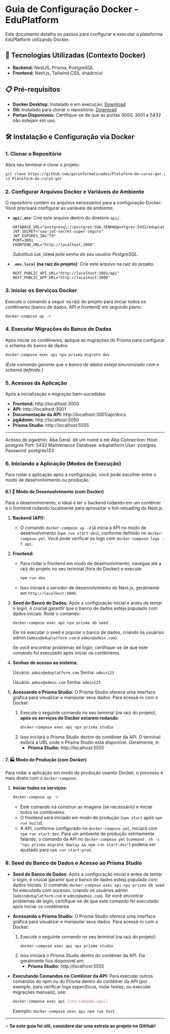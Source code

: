 # Guia de Configuração Docker - EduPlatform

Este documento detalha os passos para configurar e executar a plataforma EduPlatform utilizando Docker.

## 🚀 Tecnologias Utilizadas (Contexto Docker)

*   **Backend:** NestJS, Prisma, PostgreSQL
*   **Frontend:** Next.js, Tailwind CSS, shadcn/ui

## 📋 Pré-requisitos

*   **Docker Desktop:** Instalado e em execução. [Download](https://www.docker.com/products/docker-desktop/)
*   **Git:** Instalado para clonar o repositório. [Download](https://git-scm.com/)
*   **Portas Disponíveis:** Certifique-se de que as portas 3000, 3001 e 5432 não estejam em uso.

## 🛠️ Instalação e Configuração via Docker

### 1. Clonar o Repositório
Abra seu terminal e clone o projeto:
```bash
git clone https://github.com/gorinformaticadev/Plataform-de-curso-gor.git
cd Plataform-de-curso-gor
```

### 2. Configurar Arquivos Docker e Variáveis de Ambiente

O repositório contém os arquivos necessários para a configuração Docker. Você precisará configurar as variáveis de ambiente:

*   **`api/.env`**: Crie este arquivo dentro do diretório `api/`.
    ```env
    DATABASE_URL="postgresql://postgres:SUA_SENHA@postgres:5432/eduplatform"
    JWT_SECRET="seu-jwt-secret-super-seguro"
    JWT_EXPIRES_IN="7d"
    PORT=3001
    FRONTEND_URL="http://localhost:3000"
    ```
    *Substitua `SUA_SENHA` pela senha do seu usuário PostgreSQL.*

*   **`.env.local` (na raiz do projeto)**: Crie este arquivo na raiz do projeto.
    ```env
    NEXT_PUBLIC_API_URL="http://localhost:3001/api"
    NEXT_PUBLIC_APP_URL="http://localhost:3000"
    ```

### 3. Iniciar os Serviços Docker
Execute o comando a seguir na raiz do projeto para iniciar todos os contêineres (banco de dados, API e frontend) em segundo plano:
```bash
docker-compose up -d
```

### 4. Executar Migrações do Banco de Dados
Após iniciar os contêineres, aplique as migrações do Prisma para configurar o schema do banco de dados:
```bash
docker-compose exec api npx prisma migrate dev
```
*(Este comando garante que o banco de dados esteja sincronizado com o schema definido.)*

### 5. Acessos da Aplicação
Após a inicialização e migração bem-sucedidas:
*   **Frontend:** http://localhost:3000
*   **API:** http://localhost:3001
*   **Documentação da API:** http://localhost:3001/api/docs
*   **pgAdmin:** http://localhost:5050
*   **Prisma Studio:** http://localhost:5555

--- 
Acesso do pgadmin:
Aba Geral: dê um nome a ele
Aba Connection:
Host: postgres
Port: 5432
Maintenance Database: eduplatform
User: postgres
Password: postgres123

### 6. Iniciando a Aplicação (Modos de Execução)

Para rodar a aplicação após a configuração, você pode escolher entre o modo de desenvolvimento ou produção.

#### 6.1 🚀 Modo de Desenvolvimento (com Docker)

Para o desenvolvimento, o ideal é ter o backend rodando em um contêiner e o frontend rodando localmente para aproveitar o hot-reloading do Next.js.

1.  **Backend (API):**
    *   O comando `docker-compose up -d` já inicia a API no modo de desenvolvimento (`npm run start:dev`), conforme definido no `docker-compose.yml`. Você pode verificar os logs com `docker-compose logs -f api`.

2.  **Frontend:**
    *   Para rodar o frontend em modo de desenvolvimento, navegue até a raiz do projeto no seu terminal (fora do Docker) e execute:
        ```bash
        npm run dev
        ```
    *   Isso iniciará o servidor de desenvolvimento do Next.js, geralmente em `http://localhost:3000`.

3.  **Seed do Banco de Dados:**
    Após a configuração inicial e antes de tentar o login, é crucial garantir que o banco de dados esteja populado com dados iniciais. 
    Rode o comando:
    
    `docker-compose exec api npx prisma db seed` 
    
    Ele irá executar o seed e popular o banco de dados, criando os usuários admin (`admin@eduplatform.com` e `admin@admin.com`). 
    
    Se você encontrar problemas de login, certifique-se de que este comando foi executado após iniciar os contêineres.

4.  **Senhas de acesso ao sistema:**
    
    Usuário: `admin@eduplatform.com` 
    Senha: `admin123`

    Usuário: `admin@admin.com` 
    Senha: `admin123`

5.  **Acessando o Prisma Studio:**
    O Prisma Studio oferece uma interface gráfica para visualizar e manipular seus dados. Para acessá-lo com o Docker:
    1.  Execute o seguinte comando no seu terminal (na raiz do projeto), **após os serviços do Docker estarem rodando**:
        ```bash
        docker-compose exec api npx prisma studio
        ```
    2.  Isso iniciará o Prisma Studio dentro do contêiner da API. O terminal exibirá a URL onde o Prisma Studio está disponível. Geralmente, é:
        *   **Prisma Studio:** http://localhost:5555

#### 7. 🏭 Modo de Produção (com Docker)

Para rodar a aplicação em modo de produção usando Docker, o processo é mais direto com o `docker-compose`:

1.  **Iniciar todos os serviços:**
    ```bash
    docker-compose up -d
    ```
    *   Este comando irá construir as imagens (se necessário) e iniciar todos os contêineres.
    *   O frontend será iniciado em modo de produção (`npm start` após `npm run build`).
    *   A API, conforme configurado no `docker-compose.yml`, iniciará com `npm run start:dev`. Para um ambiente de produção estritamente falando, o comando da API no `docker-compose.yml` (`command: sh -c "npx prisma migrate deploy && npm run start:dev"`) poderia ser ajustado para `npm run start:prod`.

### 8. Seed do Banco de Dados e Acesso ao Prisma Studio

*   **Seed do Banco de Dados:**
    Após a configuração inicial e antes de tentar o login, é crucial garantir que o banco de dados esteja populado com dados iniciais. O comando `docker-compose exec api npx prisma db seed` foi executado com sucesso, criando os usuários admin (`admin@eduplatform.com` e `admin@admin.com`). Se você encontrar problemas de login, certifique-se de que este comando foi executado após iniciar os contêineres.

*   **Acessando o Prisma Studio:**
    O Prisma Studio oferece uma interface gráfica para visualizar e manipular seus dados. Para acessá-lo com o Docker:
    1.  Execute o seguinte comando no seu terminal (na raiz do projeto):
        ```bash
        docker-compose exec api npx prisma studio
        ```
    2.  Isso iniciará o Prisma Studio dentro do contêiner da API. Ele geralmente fica disponível em:
        *   **Prisma Studio:** http://localhost:5555

*   **Executando Comandos no Contêiner da API:**
    Para executar outros comandos do npm ou do Prisma dentro do contêiner da API (por exemplo, para verificar logs específicos, rodar testes, ou executar migrações manuais), use:
    ```bash
    docker-compose exec api [seu-comando-aqui]
    ```
    Exemplo: `docker-compose exec api npm run test`

---

⭐ **Se este guia foi útil, considere dar uma estrela ao projeto no GitHub!**
